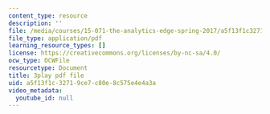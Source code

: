 ```yaml
---
content_type: resource
description: ''
file: /media/courses/15-071-the-analytics-edge-spring-2017/a5f13f1c32719ce7c80e8c575e4e4a3a_eUZHMoJ1EJE.pdf
file_type: application/pdf
learning_resource_types: []
license: https://creativecommons.org/licenses/by-nc-sa/4.0/
ocw_type: OCWFile
resourcetype: Document
title: 3play pdf file
uid: a5f13f1c-3271-9ce7-c80e-8c575e4e4a3a
video_metadata:
  youtube_id: null
---
```

